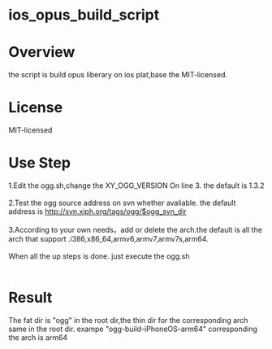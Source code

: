 # ios_opus_build_script #
# Overview #
the script is build opus liberary on ios plat,base the MIT-licensed.
# License #
MIT-licensed

# Use Step #
1.Edit the ogg.sh,change the XY_OGG_VERSION On line 3. the default is 1.3.2
<br/>
<br/>
2.Test the ogg source address on svn whether avaliable. the default address is http://svn.xiph.org/tags/ogg/$ogg_svn_dir
<br/>
<br/>
3.According to your own needs，add or delete the arch.the default is all the arch that support .i386,x86_64,armv6,armv7,armv7s,arm64.
<br/>
<br/>
When all the up steps is done. just execute the ogg.sh
<br/>
<br/>
# Result #
The fat dir is "ogg" in the root dir,the thin dir for the corresponding arch same in the root dir. exampe "ogg-build-iPhoneOS-arm64"  corresponding the arch is arm64 